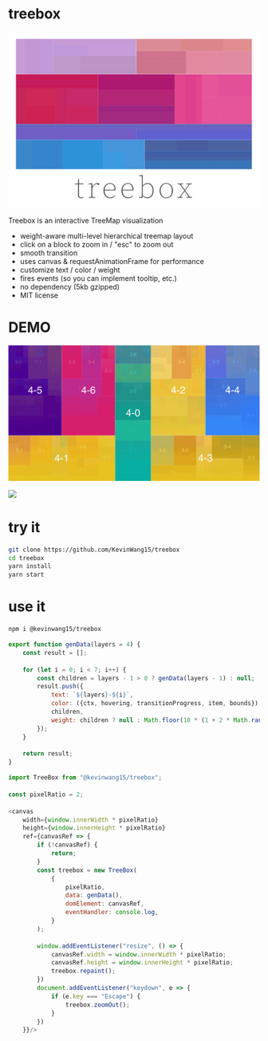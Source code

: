 # treebox

![](https://raw.githubusercontent.com/KevinWang15/treebox/master/design/logo.png)

Treebox is an interactive TreeMap visualization
* weight-aware multi-level hierarchical treemap layout
* click on a block to zoom in / "esc" to zoom out
* smooth transition
* uses canvas & requestAnimationFrame for performance
* customize text / color / weight
* fires events (so you can implement tooltip, etc.)
* no dependency (5kb gzipped)
* MIT license

# DEMO
![](https://raw.githubusercontent.com/KevinWang15/treebox/master/demo.png)

![](https://raw.githubusercontent.com/KevinWang15/treebox/master/demo.gif)

# try it
```bash
git clone https://github.com/KevinWang15/treebox
cd treebox
yarn install
yarn start
```

# use it
```bash
npm i @kevinwang15/treebox
```

```javascript
export function genData(layers = 4) {
    const result = [];

    for (let i = 0; i < 7; i++) {
        const children = layers - 1 > 0 ? genData(layers - 1) : null;
        result.push({
            text: `${layers}-${i}`,
            color: ({ctx, hovering, transitionProgress, item, bounds}) => 'red',
            children,
            weight: children ? null : Math.floor(10 * (1 + 2 * Math.random()))
        });
    }

    return result;
}
```

```javascript
import TreeBox from "@kevinwang15/treebox";

const pixelRatio = 2;

<canvas
    width={window.innerWidth * pixelRatio}
    height={window.innerHeight * pixelRatio}
    ref={canvasRef => {
        if (!canvasRef) {
            return;
        }
        const treebox = new TreeBox(
            {
                pixelRatio,
                data: genData(),
                domElement: canvasRef,
                eventHandler: console.log,
            }
        );

        window.addEventListener("resize", () => {
            canvasRef.width = window.innerWidth * pixelRatio;
            canvasRef.height = window.innerHeight * pixelRatio;
            treebox.repaint();
        })
        document.addEventListener("keydown", e => {
            if (e.key === "Escape") {
                treebox.zoomOut();
            }
        })
    }}/>
```